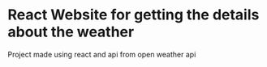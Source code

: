 # React Website for getting the details about the weather

Project made using react and api from open weather api

 

